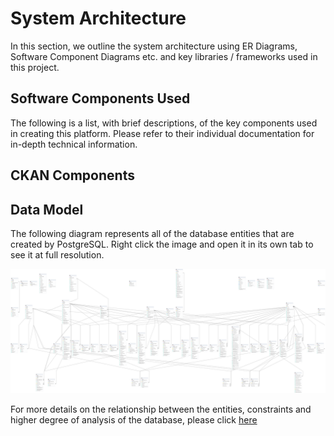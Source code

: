 

# System Architecture

In this section, we outline the system architecture using ER Diagrams, Software Component Diagrams etc. and key libraries / frameworks used in this project.

## Software Components Used

The following is a list, with brief descriptions, of the key components used in creating this platform. Please refer to their individual documentation for in-depth technical information.
<!-- 
| Logo | Name | Notes |
|------------|---------|----------------|
|![](https://static.djangoproject.com/img/logos/django-logo-negative.svg){: style="height:30px;width:30px"} | [Django](https://djangoproject.com) | Django makes it easier to build better web apps more quickly and with less code. | 
|![File:React-icon.svg - Wikimedia Commons](https://upload.wikimedia.org/wikipedia/commons/thumb/a/a7/React-icon.svg/2300px-React-icon.svg.png){: style="height:30px;width:30px"}| [ReactJS](https://react.dev/) | React lets you build user interfaces out of individual pieces called components. Create your own React components like `Thumbnail`, `LikeButton`, and `Video`. Then combine them into entire screens, pages, and apps.|
| ![](img/architecture-material-ui.svg){: style="height:30px;width:30px"}   | [MUI](https://mui.com/)| Move faster with intuitive React UI tools. MUI offers a comprehensive suite of free UI tools to help you ship new features faster. Start with Material UI, our fully-loaded component library, or bring your own design system to our production-ready components. |
| ![](img/architecture-docker.svg){: style="height:30px;width:30px"} | [Docker](https://docker.com) | Accelerate how you build, share, and run applications. Docker helps developers build, share, and run applications anywhere — without tedious environment configuration or management. |
| ![](img/architecture-celery.svg){: style="height:30px;width:30px"} | [Celery](https://docs.celeryq.dev) | Celery is a simple, flexible, and reliable distributed system to process vast amounts of messages, while providing operations with the tools required to maintain such a system. It’s a task queue with focus on real-time processing, while also supporting task scheduling. |
| ![](img/architecture-celery.svg){: style="height:30px;width:30px"} | [Celery Beat](https://github.com/celery/django-celery-beat) | This extension enables you to store the periodic task schedule in your database. The periodic tasks can be managed from the Django Admin interface, where you can create, edit and delete periodic tasks and how often they should run. |
| ![](img/architecture-drf.png){: style="height:30px;width:30px"} | [Django Rest Framework](https://www.django-rest-framework.org/) | Django REST framework is a powerful and flexible toolkit for building Web APIs. |
| ![](img/architecture-maplibre-logo.svg){: style="height:30px;width:30px"} | [MapLibre](https://maplibre.org/)  | Open-source mapping libraries for web and mobile app developers. |
| ![](img/architecture-deckgl.png){: style="height:30px;width:30px"} | []() | deck.gl is a WebGL-powered framework for visual exploratory data analysis of large datasets. |
| ![](img/architecture-postgis.svg){: style="height:30px;width:30px"} | [PostGIS](https://postgis.net/) | PostGIS extends the capabilities of the PostgreSQL relational database by adding support storing, indexing and querying geographic data. |
| ![](img/architecture-postgresql.png){: style="height:30px;width:30px"} | [PostgreSQL](https://www.postgresql.org/) | PostgreSQL is a powerful, open source object-relational database system with over 35 years of active development that has earned it a strong reputation for reliability, feature robustness, and performance.  |
| ![](img/architecture-tegola.png){: style="height:30px;width:30px"} | [Tegola](https://tegola.io/) | An open source vector tile server written in Go, Tegola takes geospatial data and slices it into vector tiles that can be efficiently delivered to any client. |
| ![](img/architecture-gdal.png){: style="height:30px;width:30px"} | [GDAL](https://gdal.org) | GDAL is a translator library for raster and vector geospatial data formats that is released under an MIT style Open Source License by the Open Source Geospatial Foundation. As a library, it presents a single raster abstract data model and single vector abstract data model to the calling application for all supported formats. It also comes with a variety of useful command line utilities for data translation and processing.  |
| ![](img/ckan.png){: style="height:30px;width:30px"} | [CKAN](https://Ckan.org) | CKAN is a tool for making open data websites. (Think of a content management system like WordPress - but for data, instead of pages and blog posts.) It helps you manage and publish collections of data. It is used by national and local governments, research institutions, and other organizations who collect a lot of data | -->


## CKAN Components
<!-- 
The following diagram represents the docker containers, ports and volumes that are used to compose this platform.

![](img/architecture-docker-diagram.png)


The docker volumes are used for the following purposes, with the following typical storage allocations:

NAME | CAPACITY | ACCESS | MODES | NOTES
-- | -- | -- | -- | --
media-data | 10Gi | RWX | azurefile | Used for the uploaded files, example for XLS of file of importer. Azurefile and size is sufficient, mostly these files are not big.
redis-data | 10Gi | RWX | azurefile | Used by redis for database backup (to make queue persistence when redis rerun).
static-data | 10Gi | RWX | azurefile | Used for the static files.
 -->

## Data Model

The following diagram represents all of the database entities that are created by PostgreSQL. Right click the image and open it in its own tab to see it at full resolution.

![ERD](img/ERD.png)

For more details on the relationship between the entities, constraints and higher degree of analysis of the database, please click [here](https://saeoss-portal.vercel.app/)


